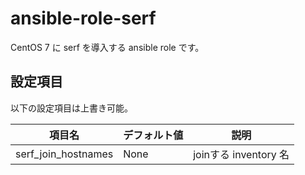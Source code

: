 # ansible-role-serf

CentOS 7 に serf を導入する ansible role です。

## 設定項目

以下の設定項目は上書き可能。

| 項目名              | デフォルト値 | 説明                  |
| ------------------- | ------------ | --------------------- |
| serf_join_hostnames | None         | joinする inventory 名 |

